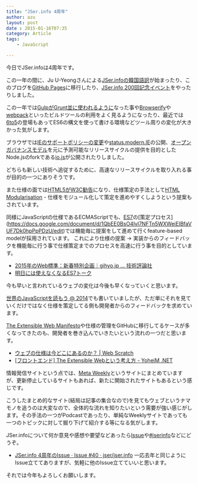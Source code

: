 ```yaml
---
title: "JSer.info 4周年"
author: azu
layout: post
date : 2015-01-16T07:35
category: Article
tags:
    - JavaScript

---
```


今日でJSer.infoは4周年です。

この一年の間に、Ju U-Yeongさんによる[JSer.infoの韓国語訳](http://wit.nts-corp.com/ "WIT - We are UIT")が始まったり、このブログを[GitHub Pages](http://jser.info/2014/08/03/renewal/ "GitHub Pages")に移行したり、[JSer.info 200回記念イベント](http://jser.info/2014/11/02/jser200/ "JSer.info 200回記念イベントを開催しました - JSer.info")をやったりしました。

この一年では[GulpがGrunt並に使われるように](http://dailyjs.com/2014/12/16/javascript-survey-results/ "Gulp")なった事や[Browserify](http://browserify.org/ "Browserify")や[webpack](http://webpack.github.io/ "webpack")といったビルドツールの利用をよく見るようになったり、最近では[6to5](https://6to5.org/ "6to5")の登場もあってES6の構文を使って書ける環境などツール周りの変化が大きかった気がします。

<!--ライブラリでは[Angular 2.0](http://angularjs.blogspot.jp/2014/10/ng-europe-angular-13-and-beyond.html "Angular 2.0")の方針が賛否両論だったり、[React](http://facebook.github.io/react/ "React")により[Virtual DOM](http://steps.dodgson.org/b/2014/12/11/why-is-real-dom-slow/ "リアルな DOM はなぜ遅いのか - steps to phantasien")という概念などが[他のライブラリ](http://emberjs.com/blog/2014/12/22/inside-fastboot-the-road-to-server-side-rendering.html "Ember.js - Inside FastBoot: The Road to Server-Side Rendering")にも影響を与えている気がします。
-->

ブラウザでは[IEのサポートポリシーの変更](http://blogs.msdn.com/b/ie/archive/2014/08/07/stay-up-to-date-with-internet-explorer.aspx "Stay up-to-date with Internet Explorer - IEBlog - Site Home - MSDN Blogs")や[status.modern.IE](https://status.modern.ie/ "Internet Explorer Web Platform Status and Roadmap - status.modern.IE")の公開、[オープンガバナンスモデル](https://github.com/iojs/io.js/blob/v1.x/GOVERNANCE.md "io.js/GOVERNANCE.md at v1.x · iojs/io.js")を元に予測可能なリリースサイクルの提供を目的としたNode.jsのforkである[io.js](https://iojs.org/ "io.js - JavaScript I/O")が公開されたりしました。

どちらも新しい技術へ追従するために、高速なリリースサイクルを取り入れる事が目的の一つにありそうです。

また仕様の面では[HTML5がW3C勧告](http://www.w3.org/blog/news/archives/4167 "HTML5 is a W3C Recommendation")になり、仕様策定の手法として[HTML Modularisation](http://www.w3.org/2014/10/modularity-slides/ "HTML Modularisation") - 仕様をモジュール化して策定を進めやすくしようという提案もされています。

同様にJavaScriptの仕様であるECMAScriptでも、[ES7](https://github.com/tc39/ecma262 "tc39/ecma262")の[策定プロセス]
(https://docs.google.com/document/d/1QbEE0BsO4lvl7NFTn5WXWeiEIBfaVUF7Dk0hpPpPDzU/edit)では機能毎に提案をして進めて行くfeature-based modelが採用されています。
これにより仕様の提案 -> 実装からのフィードバックを機能毎に行う事で仕様策定までのプロセスを高速に行う事を目的としています。

- [2015年のWeb標準：新春特別企画｜gihyo.jp … 技術評論社](http://gihyo.jp/design/column/newyear/2015/web-standards-prospect "2015年のWeb標準：新春特別企画｜gihyo.jp … 技術評論社")
- [明日には使えなくなるES7トーク](http://azu.github.io/slide/es6talks/ "明日には使えなくなるES7トーク")

今も早いと言われているウェブの変化は今後も早くなっていくと思います。

[世界のJavaScriptを読もう @ 2014](http://azu.github.io/slide/jser200/javascript-2014.html "世界のJavaScriptを読もう @ 2014")でも書いていましたが、ただ単にそれを見ていくだけではなく仕様を策定してる側も開発者からのフィードバックを求めています。

[The Extensible Web Manifesto](https://extensiblewebmanifesto.org/ "The Extensible Web Manifesto")や仕様の管理をGitHubに移行してるケースが多くなってきたのも、開発者を巻き込んでいきたいという流れの一つだと思います。

- [ウェブの仕様は今どこにあるのか？ | Web Scratch](http://efcl.info/2014/09/02/webspec-here/ "ウェブの仕様は今どこにあるのか？ | Web Scratch")
- [[フロントエンド] The Extensible Webという考え方 - YoheiM .NET](http://www.yoheim.net/blog.php?q=20150103 "[フロントエンド] The Extensible Webという考え方 - YoheiM .NET")

情報発信サイトという点では、[Meta Weekly](http://azu.github.io/Meta-Weekly/ "Meta Weekly")というサイトにまとめていますが、更新停止しているサイトもあれば、新たに開始されたサイトもあるという感じです。

こうしたまとめ的なサイト(結局は記事の集合なので)を見てもウェブというナマモノを追うのは大変なので、全体的な流れを知りたいという需要が強い感じがします。その手法の一つがPodcastであったり、単純なWeeklyサイトであっても一つのトピックに対して掘り下げて紹介する等になる気がします。

JSer.infoについて何か意見や感想や要望などあったら[Issue](https://github.com/jser/jser.info/issues)や[#jserinfo](https://twitter.com/search?q=%23jserinfo "#jserinfo")などにどうぞ。

- [JSer.info 4周年のIssue · Issue #40 · jser/jser.info](https://github.com/jser/jser.info/issues/40 "JSer.info 4周年のIssue · Issue #40 · jser/jser.info") 一応去年と同じようにIssue立ててありますが、気軽に他のIssue立てていいと思います。

それでは今年もよろしくお願いします。

